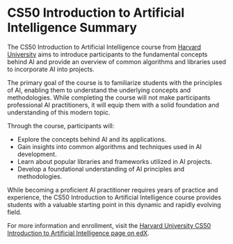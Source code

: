 # CS50 Introduction to Artificial Intelligence Summary

The CS50 Introduction to Artificial Intelligence course from [Harvard University](https://cs50.harvard.edu/ai/2024/) aims to introduce participants to the fundamental concepts behind AI and provide an overview of common algorithms and libraries used to incorporate AI into projects.

The primary goal of the course is to familiarize students with the principles of AI, enabling them to understand the underlying concepts and methodologies. While completing the course will not make participants professional AI practitioners, it will equip them with a solid foundation and understanding of this modern topic.

Through the course, participants will:

- Explore the concepts behind AI and its applications.
- Gain insights into common algorithms and techniques used in AI development.
- Learn about popular libraries and frameworks utilized in AI projects.
- Develop a foundational understanding of AI principles and methodologies.

While becoming a proficient AI practitioner requires years of practice and experience, the CS50 Introduction to Artificial Intelligence course provides students with a valuable starting point in this dynamic and rapidly evolving field.

For more information and enrollment, visit the [Harvard University CS50 Introduction to Artificial Intelligence page on edX](https://www.edx.org/learn/artificial-intelligence/harvard-university-cs50-s-introduction-to-artificial-intelligence-with-python).
